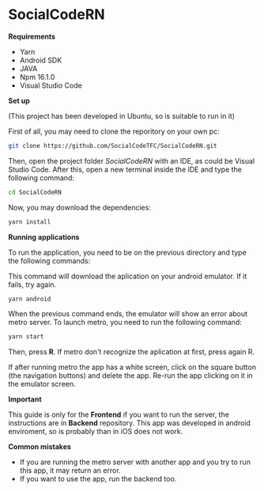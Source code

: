 # SocialCodeRN

**Requirements**

* Yarn
* Android SDK
* JAVA
* Npm 16.1.0
* Visual Studio Code

**Set up**  

(This project has been developed in Ubuntu, so is suitable to run in it)

First of all, you may need to clone the reporitory on your own pc:

```bash
git clone https://github.com/SocialCodeTFC/SocialCodeRN.git
````
Then, open the project folder _SocialCodeRN_ with an IDE, as could be Visual Studio Code.
After this, open a new terminal inside the IDE and type the following command:

```bash
cd SocialCodeRN
````
Now, you may download the dependencies:
```bash
yarn install
````

**Running applications**

To run the application, you need to be on the previous directory and type the following commands:

This command will download the aplication on your android emulator. If it fails, try again.
```bash
yarn android
```` 
When the previous command ends, the emulator will show an error about metro server. To launch metro, you need to run the following command: 
```bash
yarn start
````
Then, press **R**. If metro don't recognize the aplication at first, press again R.

If after running metro the app has a white screen, click on the square button (the navigation buttons) and delete the app. Re-run the app clicking on it in the emulator screen.

**Important**

This guide is only for the **Frontend** if you want to run the server, the instructions are in **Backend** repository.
This app was developed in android enviroment, so is probably than in iOS does not work.

**Common mistakes**

* If you are running the metro server with another app and you try to run this app, it may return an error.
* If you want to use the app, run the backend too.
